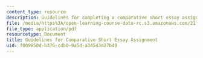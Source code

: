 ```yaml
---
content_type: resource
description: Guidelines for completing a comparative short essay assignment.
file: /media/https%3A/open-learning-course-data-rc.s3.amazonaws.com/21l-016-learning-from-the-past-drama-science-performance-spring-2009/f009850db376cdb09a5da34543d27b40_MIT21L_016s09_assn01_guide_paper.pdf
file_type: application/pdf
resourcetype: Document
title: Guidelines for Comparative Short Essay Assignment
uid: f009850d-b376-cdb0-9a5d-a34543d27b40
---
```

